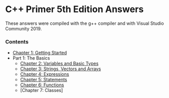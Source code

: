 # C++ Primer 5th Edition Answers

These answers were compiled with the g++ compiler and with Visual Studio Community 2019.

### Contents

* [Chapter 1: Getting Started](https://github.com/ss-haze/cpp_primer/tree/main/ch01)
* Part 1: The Basics
  + [Chapter 2: Variables and Basic Types](https://github.com/ss-haze/cpp_primer/tree/main/ch02)
  + [Chapter 3: Strings, Vectors and Arrays](https://github.com/ss-haze/cpp_primer/tree/main/ch03)
  + [Chapter 4: Expressions](https://github.com/ss-haze/cpp_primer/tree/main/ch04)
  + [Chapter 5: Statements](https://github.com/ss-haze/cpp_primer/tree/main/ch05)
  + [Chapter 6: Functions](https://github.com/ss-haze/cpp_primer/tree/main/ch06)
  + [Chapter 7: Classes]
